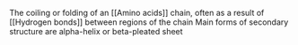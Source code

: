 The coiling or folding of an [[Amino acids]] chain, often as a result of [[Hydrogen bonds]] between regions of the chain
Main forms of secondary structure are alpha-helix or beta-pleated sheet
